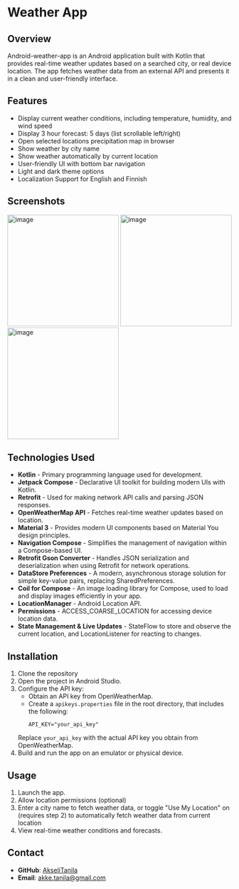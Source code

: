 # Weather App

## Overview
Android-weather-app is an Android application built with Kotlin that provides real-time weather updates based on a searched city, or real device location. The app fetches weather data from an external API and presents it in a clean and user-friendly interface.

## Features
- Display current weather conditions, including temperature, humidity, and wind speed
- Display 3 hour forecast: 5 days (list scrollable left/right)
- Open selected locations precipitation map in browser 
- Show weather by city name
- Show weather automatically by current location
- User-friendly UI with bottom bar navigation
- Light and dark theme options
- Localization Support for English and Finnish

## Screenshots
<img src="https://github.com/user-attachments/assets/2516dc1c-2e72-465b-950d-4492556e1c85" alt=image width=250>
<img src="https://github.com/user-attachments/assets/a3bc383c-4965-436e-a7ee-ba32e220b4ba" alt=image width=250>
<img src="https://github.com/user-attachments/assets/89a9d6f6-2d43-41d8-b899-5303eacac5f1" alt=image width=250>

## Technologies Used
- **Kotlin** - Primary programming language used for development.
- **Jetpack Compose** - Declarative UI toolkit for building modern UIs with Kotlin.
- **Retrofit** - Used for making network API calls and parsing JSON responses.
- **OpenWeatherMap API** - Fetches real-time weather updates based on location.
- **Material 3** - Provides modern UI components based on Material You design principles.
- **Navigation Compose** - Simplifies the management of navigation within a Compose-based UI.
- **Retrofit Gson Converter** - Handles JSON serialization and deserialization when using Retrofit for network operations.
- **DataStore Preferences** - A modern, asynchronous storage solution for simple key-value pairs, replacing SharedPreferences.
- **Coil for Compose** - An image loading library for Compose, used to load and display images efficiently in your app.
- **LocationManager** - Android Location API.
- **Permissions** - ACCESS_COARSE_LOCATION for accessing device location data.
- **State Management & Live Updates** - StateFlow to store and observe the current location, and LocationListener for reacting to changes.

## Installation

1. Clone the repository
2. Open the project in Android Studio.
3. Configure the API key:
   - Obtain an API key from OpenWeatherMap.
   - Create a `apikeys.properties` file in the root directory, that includes the following:
     ```properties
     API_KEY="your_api_key"
     ```
   Replace `your_api_key` with the actual API key you obtain from OpenWeatherMap.
4. Build and run the app on an emulator or physical device.

## Usage

1. Launch the app.
2. Allow location permissions (optional)
3. Enter a city name to fetch weather data, or toggle "Use My Location" on (requires step 2) to automatically fetch weather data from current location
4. View real-time weather conditions and forecasts.

## Contact

- **GitHub**: [AkseliTanila](https://github.com/AkseliTanila)
- **Email**: [akke.tanila@gmail.com](mailto:akke.tanila@gmail.com)
